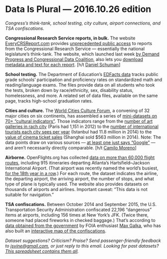 Data Is Plural — 2016.10.26 edition
===================================

*Congress’s think-tank, school testing, city culture, airport connections, and TSA confiscations.*


__Congressional Research Service reports, in bulk.__ The website [EveryCRSReport.com](https://www.everycrsreport.com/) provides [unprecedented public access](https://medium.com/@danielschuman/why-i-came-to-believe-crs-reports-should-be-publicly-available-and-built-a-website-to-make-it-77b4b0f6233e) to reports from the Congressional Research Service — essentially the national legislature’s think-tank. The website, which launched last week [by Demand Progress and Congressional Data Coalition](https://www.everycrsreport.com/about.html), also lets you [download metadata and text for each report](https://www.everycrsreport.com/download.html). [h/t [Daniel Schuman](https://twitter.com/danielschuman)]


__School testing.__ The Department of Education’s [EDFacts data](http://www2.ed.gov/about/inits/ed/edfacts/data-files/index.html) tracks public grade schools’ participation and proficiency rates on standardized math and reading/language exams. The files provide data on all students who took the tests, broken down by race/ethnicity, sex, disability status, homelessness, and more. A related set of data files, available on the same page, tracks high-school graduation rates.


__Cities and culture.__ The [World Cities Culture Forum](http://www.worldcitiescultureforum.com/), a convening of 32 major cities on six continents, has assembled a series of [mini-datasets on 70+ “cultural indicators”](http://www.worldcitiescultureforum.com/data). Those indicators range from the [number of art galleries in rach city](http://www.worldcitiescultureforum.com/data/art-galleries) (Paris had 1,151 in 2012) to the [number of international tourists each city sees per year](http://www.worldcitiescultureforum.com/data/number-of-international-tourists-per-year) (Istanbul had 11.8 million in 2014) to the [value of cinema ticket sales](http://www.worldcitiescultureforum.com/data/total-value-of-cinema-ticket-sales-per-year-ppp) (Shanghai sold $563 million in 2014). Note: The data points draw on various sources — [at least one just says “Google”](http://www.worldcitiescultureforum.com/data/number-of-comedy-clubs) — and aren’t necessarily directly comparable. [h/t [Camilo Moreno](https://twitter.com/cmorenok)]


__Airborne.__ OpenFlights.org has collected [data on more than 60,000 flight routes](http://openflights.org/data.html), including 915 itineraries departing Atlanta’s Hartsfield–Jackson International Airport. (That airport was recently named the world’s busiest, [for the 18th year in a row](http://www.usatoday.com/story/travel/flights/todayinthesky/2016/09/12/worlds-busiest-airport-atlanta-takes-title-again/90271028/).) For each route, the dataset indicates the airline, the departing airport, the arriving airport, the number of stops, and what type of plane is typically used. The website also provides datasets on thousands of airports and airlines. Important caveat: “This data is not suitable for navigation.”


__TSA confiscations.__ Between October 2014 and September 2015, the U.S. Transportation Security Administration confiscated 22,196 “dangerous” items at airports, including 156 times at New York’s JFK. (Twice there, someone had placed fireworks in checked baggage.) That’s according to [data obtained from the government](http://metrocosm.com/get-the-data/#tsa) by FOIA enthusiast [Max Galka](https://twitter.com/galka_max), who has also built an [interactive map of the confiscations](http://metrocosm.com/confiscated-items-airport-security/).


*Dataset suggestions? Criticism? Praise? Send passenger-friendly feedback to <jsvine@gmail.com>, or just reply to this email. Looking for past datasets? [This spreadsheet contains them all](https://docs.google.com/spreadsheets/d/1wZhPLMCHKJvwOkP4juclhjFgqIY8fQFMemwKL2c64vk).*